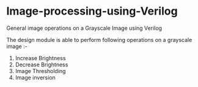 # Image-processing-using-Verilog
General image operations on a Grayscale Image using Verilog

The design module is able to perform following operations on a grayscale image :- 
1. Increase Brightness
2. Decrease Brightness
3. Image Thresholding
4. Image inversion

